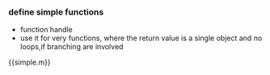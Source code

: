 ### define simple functions
- function handle
- use it for very functions, where the return value is a single object and
no loops,if branching are involved

{{simple.m}}
